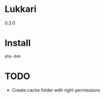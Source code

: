 # Lukkari
0.3.0

# Install
```bash
php-dom
```

# TODO
- Create cache folder with right permissions
